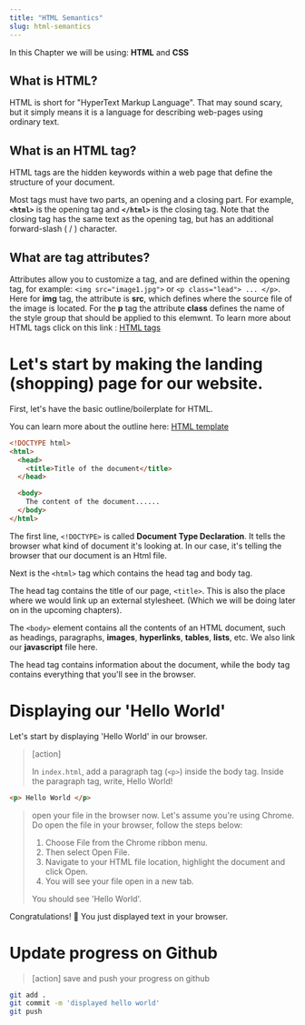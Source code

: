 ```yaml
---
title: "HTML Semantics"
slug: html-semantics
---
```


In this Chapter we will be using: **HTML** and **CSS**

## What is HTML?

HTML is short for "HyperText Markup Language". That may sound scary, but it simply means it is a language for describing web-pages using ordinary text.

## What is an HTML tag?

HTML tags are the hidden keywords within a web page that define the structure of your document.

Most tags must have two parts, an opening and a closing part. For example, **```<html>```** is the opening tag and **```</html>```** is the closing tag. Note that the closing tag has the same text as the opening tag, but has an additional forward-slash ( / ) character.

## What are tag attributes?

Attributes allow you to customize a tag, and are defined within the opening tag, for example: `<img src="image1.jpg">` or `<p class="lead"> ... </p>`. Here for **img** tag, the attribute is **src**, which defines where the source file of the image is located. For the **p** tag the attribute **class** defines the name of the style group that should be applied to this elemwnt. To learn more about HTML tags click on this link : [HTML tags](http://www.simplehtmlguide.com/whatishtml.php)

# Let's start by making the landing (shopping) page for our website.

First, let's have the basic outline/boilerplate for HTML.

You can learn more about the outline here: [HTML template](https://www.sitepoint.com/a-basic-html5-template/)

```html
<!DOCTYPE html>
<html>
  <head>
    <title>Title of the document</title>
  </head>

  <body>
    The content of the document......
  </body>
</html>
```

The first line, ```<!DOCTYPE>``` is called **Document Type Declaration**. It tells the browser what kind of document it's looking at. In our case, it's telling the browser that our document is an Html file.

Next is the ```<html>``` tag which contains the head tag and body tag.

The head tag contains the title of our page, ```<title>```. This is also the place where we would link up an external stylesheet. (Which we will be doing later on in the upcoming chapters).

The ```<body>``` element contains all the contents of an HTML document, such as headings, paragraphs, **images**, **hyperlinks**, **tables**, **lists**, etc. We also link our **javascript** file here. 

The head tag contains information about the document, while the body tag contains everything that you'll see in the browser. 

# Displaying our 'Hello World'

Let's start by displaying 'Hello World' in our browser.

> [action]
>
> In `index.html`, add a paragraph tag (```<p>```) inside the body tag. Inside the paragraph tag, write, Hello World!
>
```html
<p> Hello World </p>
 ```
>
> open your file in the browser now. Let's assume you're using Chrome. Do open the file in your browser, follow the steps below:
>
> 1. Choose File from the Chrome ribbon menu.
> 1. Then select Open File.
> 1. Navigate to your HTML file location, highlight the document and click Open.
> 1. You will see your file open in a new tab.
>
> You should see 'Hello World'.

Congratulations! 🎉 You just displayed text in your browser.

# Update progress on Github

> [action] save and push your progress on github
>
```bash
git add .
git commit -m 'displayed hello world'
git push
```
